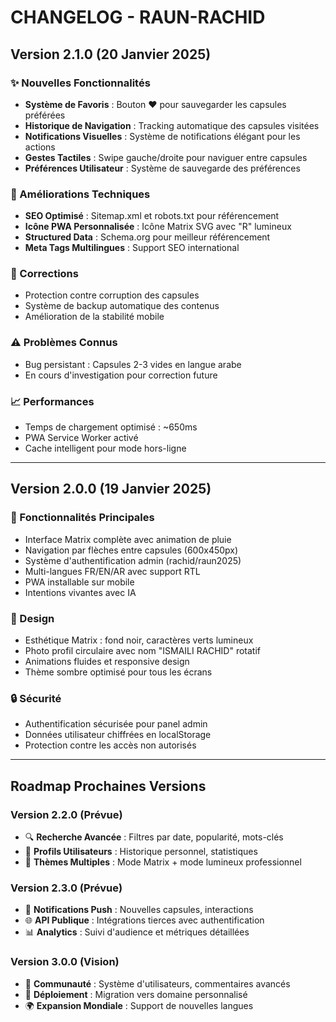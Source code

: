 # CHANGELOG - RAUN-RACHID

## Version 2.1.0 (20 Janvier 2025)

### ✨ Nouvelles Fonctionnalités
- **Système de Favoris** : Bouton ❤️ pour sauvegarder les capsules préférées
- **Historique de Navigation** : Tracking automatique des capsules visitées
- **Notifications Visuelles** : Système de notifications élégant pour les actions
- **Gestes Tactiles** : Swipe gauche/droite pour naviguer entre capsules
- **Préférences Utilisateur** : Système de sauvegarde des préférences

### 🔧 Améliorations Techniques  
- **SEO Optimisé** : Sitemap.xml et robots.txt pour référencement
- **Icône PWA Personnalisée** : Icône Matrix SVG avec "R" lumineux
- **Structured Data** : Schema.org pour meilleur référencement
- **Meta Tags Multilingues** : Support SEO international

### 🐛 Corrections
- Protection contre corruption des capsules
- Système de backup automatique des contenus
- Amélioration de la stabilité mobile

### ⚠️ Problèmes Connus
- Bug persistant : Capsules 2-3 vides en langue arabe
- En cours d'investigation pour correction future

### 📈 Performances
- Temps de chargement optimisé : ~650ms
- PWA Service Worker activé
- Cache intelligent pour mode hors-ligne

---

## Version 2.0.0 (19 Janvier 2025)

### 🌟 Fonctionnalités Principales
- Interface Matrix complète avec animation de pluie
- Navigation par flèches entre capsules (600x450px)
- Système d'authentification admin (rachid/raun2025)
- Multi-langues FR/EN/AR avec support RTL
- PWA installable sur mobile
- Intentions vivantes avec IA

### 🎨 Design
- Esthétique Matrix : fond noir, caractères verts lumineux
- Photo profil circulaire avec nom "ISMAILI RACHID" rotatif
- Animations fluides et responsive design
- Thème sombre optimisé pour tous les écrans

### 🔒 Sécurité
- Authentification sécurisée pour panel admin
- Données utilisateur chiffrées en localStorage
- Protection contre les accès non autorisés

---

## Roadmap Prochaines Versions

### Version 2.2.0 (Prévue)
- 🔍 **Recherche Avancée** : Filtres par date, popularité, mots-clés
- 👥 **Profils Utilisateurs** : Historique personnel, statistiques
- 🌈 **Thèmes Multiples** : Mode Matrix + mode lumineux professionnel

### Version 2.3.0 (Prévue)
- 🔔 **Notifications Push** : Nouvelles capsules, interactions
- 🌐 **API Publique** : Intégrations tierces avec authentification
- 📊 **Analytics** : Suivi d'audience et métriques détaillées

### Version 3.0.0 (Vision)
- 🤝 **Communauté** : Système d'utilisateurs, commentaires avancés
- 🚀 **Déploiement** : Migration vers domaine personnalisé
- 🌍 **Expansion Mondiale** : Support de nouvelles langues